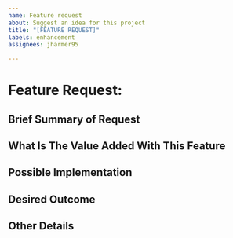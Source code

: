```yaml
---
name: Feature request
about: Suggest an idea for this project
title: "[FEATURE REQUEST]"
labels: enhancement
assignees: jharmer95

---
```


# Feature Request: <!-- insert request name here -->

## Brief Summary of Request
<!-- insert a brief summary of your feature request here -->

## What Is The Value Added With This Feature
<!-- provide some reasons why you believe this feature is valuable -->

## Possible Implementation
<!-- if you have some ideas on how this can actually be done put them here -->

## Desired Outcome
<!-- describe the outcome you'd like to see here as well as provide some code/pseduocode to indicate the usage or API of your request -->

## Other Details
<!-- feel free to put any other details here -->
